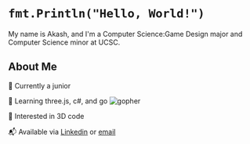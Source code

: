 # ```fmt.Println("Hello, World!")``` 
My name is Akash, and I'm a Computer Science:Game Design major and Computer Science minor at UCSC.
## About Me            

🏫 Currently a junior

🔭 Learning three.js, c#, and go ![gopher](https://raw.githubusercontent.com/egonelbre/gophers/master/animation/2bit-sprite/run.gif)

🌱 Interested in 3D code

📬 Available via [Linkedin](https://www.linkedin.com/in/abasu924/) or [email](mailto:abasu924@gmail.com) 
